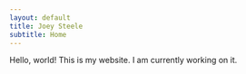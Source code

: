 ```yaml
---
layout: default
title: Joey Steele
subtitle: Home
---
```

Hello, world! This is my website. I am currently working on it.
